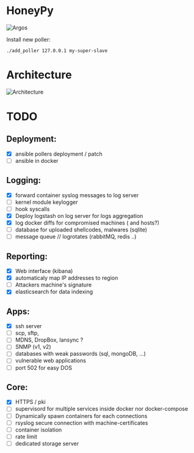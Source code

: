 # HoneyPy
![Argos](https://static.comicvine.com/uploads/scale_small/11/117763/3094291-mightyherc13807.jpg)

Install new poller:
```shell
./add_poller 127.0.0.1 my-super-slave
```
# Architecture
![Architecture](https://github.com/jurelou/HoneyPy/blob/master/honeypot)

# TODO

## Deployment:

- [x] ansible pollers deployment / patch
- [ ] ansible in docker

## Logging:

- [x] forward container syslog messages to log server
- [ ] kernel module keylogger
- [ ] hook syscalls
- [x] Deploy logstash on log server for logs aggregation
- [x] log docker diffs for compromised machines ( and hosts?)
- [ ] database for uploaded shellcodes, malwares (sqlite)
- [ ] message queue // logrotates (rabbitMQ, redis ..)

## Reporting:
- [x] Web interface (kibana)
- [x] automaticaly map IP addresses to region
- [ ] Attackers machine's signature
- [x] elasticsearch for data indexing

## Apps:
- [x] ssh server
- [ ] scp, sftp,   
- [ ] MDNS, DropBox, lansync ?
- [ ] SNMP (v1, v2)
- [ ] databases with weak passwords (sql, mongoDB, ...)
- [ ] vulnerable web applications
- [ ] port 502 for easy DOS

## Core:
- [x] HTTPS / pki
- [ ] supervisord for multiple services inside docker nor docker-compose
- [ ] Dynamically spawn containers for each connections
- [ ] rsyslog secure connection  with machine-certificates
- [ ] container isolation
- [ ] rate limit
- [ ] dedicated storage server
